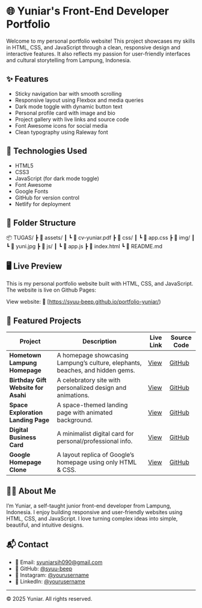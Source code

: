 # 🌐 Yuniar's Front-End Developer Portfolio

Welcome to my personal portfolio website! This project showcases my skills in HTML, CSS, and JavaScript through a clean, responsive design and interactive features. It also reflects my passion for user-friendly interfaces and cultural storytelling from Lampung, Indonesia.

## ✨ Features

- Sticky navigation bar with smooth scrolling  
- Responsive layout using Flexbox and media queries  
- Dark mode toggle with dynamic button text  
- Personal profile card with image and bio  
- Project gallery with live links and source code  
- Font Awesome icons for social media  
- Clean typography using Raleway font

## 🧰 Technologies Used

- HTML5  
- CSS3  
- JavaScript (for dark mode toggle)  
- Font Awesome  
- Google Fonts  
- GitHub for version control  
- Netlify for deployment

## 📁 Folder Structure
📦 TUGAS/ ┣ 📂 assets/ ┃ ┗ 📄 cv-yuniar.pdf ┣ 📂 css/ ┃ ┗ 📄 app.css ┣ 📂 img/ ┃ ┗ 📄 yuni.jpg ┣ 📂 js/ ┃ ┗ 📄 app.js ┣ 📄 index.html ┗ 📄 README.md

## 🖥️ Live Preview

This is my personal portfolio website built with HTML, CSS, and JavaScript.
The website is live on Github Pages:  

View website:
🔗 [https://syuu-beep.github.io/portfolio-yuniar/)

## 📸 Featured Projects

| Project | Description | Live Link | Source Code |
|--------|-------------|-----------|-------------|
| **Hometown Lampung Homepage** | A homepage showcasing Lampung’s culture, elephants, beaches, and hidden gems. | [View](https://hometown-lampung.netlify.app/) | [GitHub](https://github.com/syuu-beep/lampung-culture-site) |
| **Birthday Gift Website for Asahi** | A celebratory site with personalized design and animations. | [View](https://asahi-birthday-site.netlify.app/) | [GitHub](https://github.com/syuu-beep/birthday-gift-site) |
| **Space Exploration Landing Page** | A space-themed landing page with animated background. | [View](https://spaceexplor.netlify.app/) | [GitHub](https://github.com/syuu-beep/space-exploration-site) |
| **Digital Business Card** | A minimalist digital card for personal/professional info. | [View](https://business-card-yuniar.netlify.app/) | [GitHub](https://github.com/syuu-beep/business-card) |
| **Google Homepage Clone** | A layout replica of Google’s homepage using only HTML & CSS. | [View](https://searchpage-clone.netlify.app/) | [GitHub](https://github.com/syuu-beep/project-google-clone) |

## 👩‍💻 About Me

I’m Yuniar, a self-taught junior front-end developer from Lampung, Indonesia. I enjoy building responsive and user-friendly websites using HTML, CSS, and JavaScript. I love turning complex ideas into simple, beautiful, and intuitive designs.

## 📬 Contact

- 📧 Email: [syuniarsih090@gmail.com](mailto:syuniarsih090@gmail.com)  
- 🐙 GitHub: [@syuu-beep](https://github.com/syuu-beep)  
- 📸 Instagram: [@yourusername](#)  
- 💼 LinkedIn: [@yourusername](#)

---

© 2025 Yuniar. All rights reserved.

